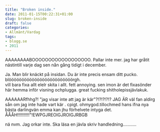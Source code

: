 ```yaml
---
title: "Broken inside."
date: 2011-01-15T00:22:31+01:00
slug: broken-inside
draft: false
categories:
- Allmänt/Vardag
tags:
- blogg.se
- 2011
---
```

AAAAAAAABOOOOOOOOOOOOOOOOOO. Pallar inte mer. jag har gråtit nästintill varje dag sen nån gång tidigt i december.  
  
Ja. Man blir knäckt på insidan. Du är inte precis ensam ditt pucko. blööööööööööööööööööööööööörgh.  
vill bara fixa allt elelr skita i allt. fett annoying. sen imon är det fixasönder här hemma inför visning ochplugga. great fucking shitholepissjävlakuk.  
  
AAAAAARfhhg?! "jag visar inte att jag är kär"?!?!?!?!? JAG ÄR väl fan aldirg sån om jag inte hade vart kär . cpigt. ohmygod.tillochmed hans ifna nya bästa darlingvän emma kan jhu förhelvete intyga det. ÅÅÅH!!!!!!!!!!"!EWPGJREOIGJROIGJRBGB  
  
nä nvm. Jag orkar inte. Ska läsa en jävla skriv handledning...........